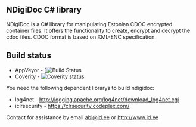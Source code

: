 NDigiDoc C# library
-------------------

NDigiDoc is a C# library for manipulating Estonian CDOC encrypted container files.
It offers the functionality to create, encrypt and decrypt the cdoc files.
CDOC format is based on XML-ENC specification.

Build status
------------
  * AppVeyor - [![Build Status](https://ci.appveyor.com/api/projects/status/github/veikosinivee/ndigidoc?branch=master)
  * Coverity - [![Coverity status](https://scan.coverity.com/projects/4073/badge.svg?flat=1)](https://scan.coverity.com/projects/4073/)


You need the following dependent librarys to build ndigidoc:
- log4net - http://logging.apache.org/log4net/download_log4net.cgi
- iclrsecurity - https://clrsecurity.codeplex.com/


Contact for assistance by email abi@id.ee or http://www.id.ee
